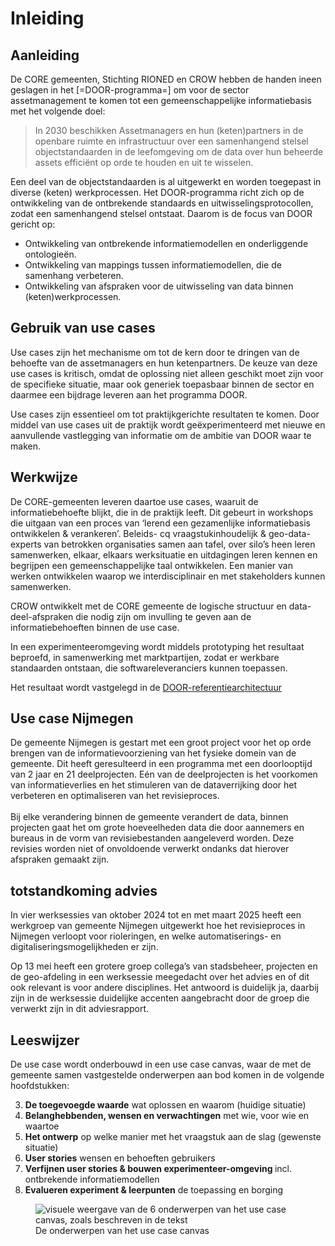 # Inleiding

## Aanleiding

De CORE gemeenten, Stichting RIONED en CROW hebben de handen ineen geslagen in het [=DOOR-programma=] om voor de sector assetmanagement ​te komen tot een gemeenschappelijke informatiebasis met het volgende doel: ​

> In 2030 beschikken Assetmanagers en hun (keten)partners in de openbare ruimte en infrastructuur over een samenhangend stelsel objectstandaarden in de leefomgeving om de data over hun beheerde assets efficiënt op orde te houden en uit te wisselen.​

Een deel van de objectstandaarden is al uitgewerkt en worden toegepast in diverse (keten) werkprocessen. Het DOOR-programma richt zich op de ontwikkeling van de ontbrekende standaards en uitwisselingsprotocollen, zodat een samenhangend stelsel ontstaat. Daarom is de focus van DOOR gericht op: 

* Ontwikkeling van ontbrekende informatiemodellen en onderliggende ontologieën.  
* Ontwikkeling van mappings tussen informatiemodellen, die de samenhang verbeteren. 
* Ontwikkeling van afspraken voor de uitwisseling van data binnen (keten)werkprocessen. 

 
## Gebruik van use cases

Use cases zijn het mechanisme om tot de kern door te dringen van de behoefte van de assetmanagers en hun ketenpartners. De keuze van deze use cases is kritisch, omdat de oplossing niet alleen geschikt moet zijn voor de specifieke situatie, maar ook generiek toepasbaar binnen de sector en daarmee een bijdrage leveren aan het programma DOOR. 

Use cases zijn essentieel om tot praktijkgerichte resultaten te komen. Door middel van use cases uit de praktijk wordt geëxperimenteerd met nieuwe en aanvullende vastlegging van informatie om de ambitie van DOOR waar te maken.  


## Werkwijze 

De CORE-gemeenten leveren daartoe use cases, waaruit de  informatiebehoefte blijkt, die in de praktijk leeft.​ Dit gebeurt in workshops die uitgaan van een proces van ‘lerend een gezamenlijke informatiebasis ontwikkelen & verankeren’​. Beleids- cq vraagstukinhoudelijk & geo-data-experts van betrokken organisaties samen aan tafel​, over silo’s heen leren samenwerken​, 
elkaar, elkaars werksituatie en uitdagingen leren kennen en begrijpen​ 
een gemeenschappelijke taal ontwikkelen​. Een manier van werken ontwikkelen waarop we interdisciplinair en met stakeholders kunnen samenwerken​.

CROW ontwikkelt met de CORE gemeente de logische structuur en data-deel-afspraken die nodig zijn om invulling te geven aan de informatiebehoeften binnen de  use case. ​

In een experimenteeromgeving wordt middels prototyping het resultaat beproefd, in samenwerking met marktpartijen, zodat er werkbare standaarden ontstaan, die softwareleveranciers kunnen toepassen.​

Het resultaat wordt vastgelegd in de [DOOR-referentiearchitectuur](https://docs.crow.nl/referentie-architectuur/framework/)

## Use case Nijmegen
De gemeente Nijmegen is gestart met een groot project voor het op orde brengen van de informatievoorziening van het fysieke domein van de gemeente. Dit heeft geresulteerd in een programma met een doorlooptijd van 2 jaar en 21 deelprojecten. Eén van de deelprojecten is het voorkomen van informatieverlies en het stimuleren van de dataverrijking door het verbeteren en optimaliseren van het revisieproces. 
<br><br>
Bij elke verandering binnen de gemeente verandert de data, binnen projecten gaat het om grote hoeveelheden data die door aannemers en bureaus in de vorm van revisiebestanden aangeleverd worden. Deze revisies worden niet of onvoldoende verwerkt ondanks dat hierover afspraken gemaakt zijn. 

## totstandkoming advies
In vier werksessies van oktober 2024 tot en met maart 2025 heeft een werkgroep van gemeente Nijmegen uitgewerkt hoe het revisieproces in Nijmegen verloopt voor rioleringen, en welke automatiserings- en digitaliseringsmogelijkheden er zijn. 

Op 13 mei heeft een grotere groep collega’s van stadsbeheer, projecten en de geo-afdeling in een werksessie meegedacht over het advies en of dit ook relevant is voor andere disciplines. Het antwoord is duidelijk ja, daarbij zijn in de werksessie duidelijke accenten aangebracht door de groep die verwerkt zijn in dit adviesrapport. 

## Leeswijzer
De use case wordt onderbouwd in een use case canvas, waar de met de gemeente samen vastgestelde onderwerpen aan bod komen in de volgende hoofdstukken: 

3. <b>De toegevoegde waarde</b> wat oplossen en waarom​ (huidige situatie)
4. <b>Belanghebbenden, wensen en verwachtingen</b> met wie, voor wie en waartoe
5. ​<b>Het ontwerp​</b> op welke manier met het vraagstuk aan de slag (gewenste situatie)
6. ​<b>User stories​</b> wensen en behoeften gebruikers​
7. <b>Verfijnen user stories & bouwen experimenteer-omgeving </b> incl. ontbrekende informatiemodellen
8. <b>Evalueren experiment & leerpunten​</b> de toepassing en borging​



<figure>
<img src="../images/analyse-use-cases.jpg" alt="visuele weergave van de 6 onderwerpen van het use case canvas, zoals beschreven in de tekst">
<figcaption>De onderwerpen van het use case canvas</caption>
</figure>